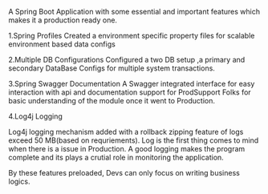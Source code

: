 A Spring Boot Application with some essential and important features which makes it a production ready one.

1.Spring Profiles
Created a environment specific property files for 
scalable environment based data configs

2.Multiple DB Configurations
Configured a two DB setup ,a primary and secondary DataBase Configs for multiple system transactions.

3.Spring Swagger Documentation
A Swagger integrated interface for easy interaction with api and 
documentation support for ProdSupport Folks for basic understanding of the module once it went to Production.

4.Log4j Logging 

Log4j logging mechanism added with a rollback zipping feature of logs exceed 50 MB(based on requriements).
Log is the first thing comes to mind when there is a issue in Production.
A good logging makes the program complete and its plays a crutial role in monitoring the application.

By these features preloaded, Devs can only focus on writing business logics.

